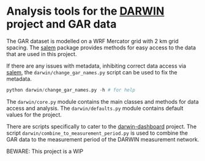 # Analysis tools for the [DARWIN](https://vhrz669.hrz.uni-marburg.de/darwin/data_pre.do?cmd=showall) project and GAR data

The GAR dataset is modelled on a WRF Mercator grid with 2 km grid spacing. The
[salem](https://salem.readthedocs.io/en/stable/index.html) package provides methods for easy access
to the data that are used in this project.

If there are any issues with metadata, inhibiting correct data access via
[salem](https://salem.readthedocs.io/en/stable/index.html), the `darwin/change_gar_names.py` script
can be used to fix the metadata.

```python
python darwin/change_gar_names.py -h # for help
```

The `darwin/core.py` module contains the main classes and methods for data access and analysis. The
`darwin/defaults.py` module contains default values for the project.

There are scripts specifically to cater to the
[darwin-dashboard](https://gitlab.klima.tu-berlin.de/schmidt/darwin-dashboard)
project. The script `darwin/combine_to_measurement_period.py` is used to combine the GAR data to
the measurement period of the DARWIN measurement network.

BEWARE: This project is a WIP